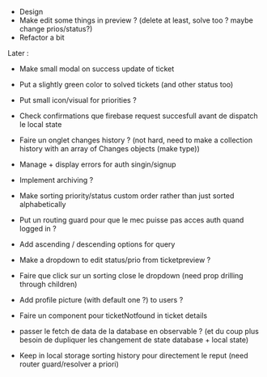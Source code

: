 - Design
- Make edit some things in preview ? (delete at least, solve too ? maybe change prios/status?)
- Refactor a bit


Later :
- Make small modal on success update of ticket
- Put a slightly green color to solved tickets (and other status too)
- Put small icon/visual for priorities ?
- Check confirmations que firebase request succesfull avant de dispatch le local state

- Faire un onglet changes history ? (not hard, need to make a collection history with an array of Changes objects (make type))
- Manage + display errors for auth singin/signup
- Implement archiving ?
- Make sorting priority/status custom order rather than just sorted alphabetically
- Put un routing guard pour que le mec puisse pas acces auth quand logged in ?
- Add ascending / descending options for query
- Make a dropdown to edit status/prio from ticketpreview ?
- Faire que click sur un sorting close le dropdown (need prop drilling through children)
- Add profile picture (with default one ?) to users ?
- Faire un component pour ticketNotfound in ticket details
- passer le fetch de data de la database en observable ? (et du coup plus besoin de dupliquer les changement de state database + local state)

- Keep in local storage sorting history pour directement le reput (need router guard/resolver a priori)